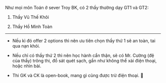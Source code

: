Như mọi môn Toán ở sever Troy BK, có 2 thầy thường dạy GT1 và GT2:

1. Thầy Vũ Thế Khôi

2. Thầy Hồ Minh Toàn

---

- Nếu kì đó offer 2 options thì nên ưu tiên chọn thầy thứ 1 sẽ an toàn, tai qua nạn khỏi.

- Nếu chỉ có thầy thứ 2 thì nên học hành cẩn thận, sẽ có Mr. Cường (đệ của thầy) trông thi, đồ sát quét sạch, gần như không thể xài điện thoại, hoặc nhìn bài. 

- Thi GK và CK là open-book, mang gì cũng được trừ điện thoại. 🤣
